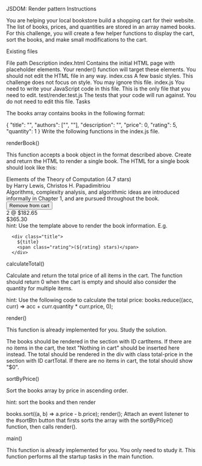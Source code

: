 JSDOM: Render pattern
Instructions

You are helping your local bookstore build a shopping cart for their website. The list of books, prices, and quantities are stored in an array named books. For this challenge, you will create a few helper functions to display the cart, sort the books, and make small modifications to the cart.

Existing files

File path	Description
index.html	Contains the initial HTML page with placeholder elements. Your render() function will target these elements. You should not edit the HTML file in any way.
index.css	A few basic styles. This challenge does not focus on style. You may ignore this file.
index.js	You need to write your JavaScript code in this file. This is the only file that you need to edit.
test/render.test.js	The tests that your code will run against. You do not need to edit this file.
Tasks

The books array contains books in the following format:

{
  "title": "",
  "authors": ["", ""],
  "description": "",
  "price": 0,
  "rating": 5,
  "quantity": 1
}
Write the following functions in the index.js file.

renderBook()

This function accepts a book object in the format described above.
Create and return the HTML to render a single book. The HTML for a single book should look like this:

<div class="book">
  <div class="details">
    <div class="title">
      Elements of the Theory of Computation
      <span class="rating">(4.7 stars)</span>
    </div>
    <div class="authors">by Harry Lewis, Christos H. Papadimitriou</div>
    <div class="description">
      Algorithms, complexity analysis, and algorithmic ideas are introduced
      informally in Chapter 1, and are pursued throughout the book.
    </div>
    <button class="removeBtn">Remove from cart</button>
  </div>
  <div class="quantity">2 @ $182.65</div>
  <div class="price">$365.30</div>
</div>
hint: Use the template above to render the book information. E.g.

      <div class="title">
        ${title}
        <span class="rating">(${rating} stars)</span>
      </div>
calculateTotal()

Calculate and return the total price of all items in the cart. The function should return 0 when the cart is empty and should also consider the quantity for multiple items.

hint: Use the following code to calculate the total price: books.reduce((acc, curr) => acc + curr.quantity * curr.price, 0);

render()

This function is already implemented for you. Study the solution.

The books should be rendered in the section with ID cartItems. If there are no items in the cart, the text "Nothing in cart" should be inserted here instead.
The total should be rendered in the div with class total-price in the section with ID cartTotal. If there are no items in cart, the total should show "\$0".

sortByPrice()

Sort the books array by price in ascending order.

hint: sort the books and then render

  books.sort((a, b) => a.price - b.price);
  render();
Attach an event listener to the #sortBtn button that firsts sorts the array with the sortByPrice() function, then calls render().

main()

This function is already implemented for you. You only need to study it. This function performs all the startup tasks in the main function.